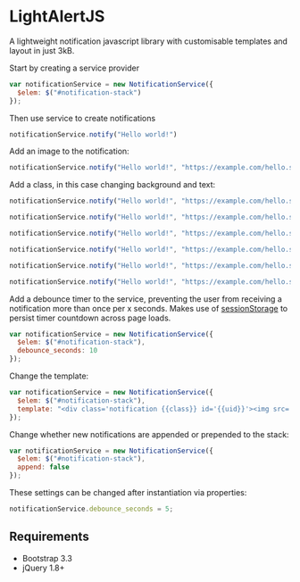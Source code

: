 # LightAlertJS
A lightweight notification javascript library with customisable templates and layout in just 3kB.

Start by creating a service provider

```javascript
var notificationService = new NotificationService({
  $elem: $("#notification-stack")
});
```

Then use service to create notifications

```javascript
notificationService.notify("Hello world!")
```

Add an image to the notification:

```javascript
notificationService.notify("Hello world!", "https://example.com/hello.svg")
```

Add a class, in this case changing background and text:

```javascript
notificationService.notify("Hello world!", "https://example.com/hello.svg", "bg-black")

notificationService.notify("Hello world!", "https://example.com/hello.svg", "bg-success")

notificationService.notify("Hello world!", "https://example.com/hello.svg", "bg-warning")

notificationService.notify("Hello world!", "https://example.com/hello.svg", "bg-error")

notificationService.notify("Hello world!", "https://example.com/hello.svg", "bg-info")

notificationService.notify("Hello world!", "https://example.com/hello.svg", "bg-primary")
```

Add a debounce timer to the service, preventing the user from receiving a notification more than once per x seconds. Makes use of [sessionStorage](https://developer.mozilla.org/en/docs/Web/API/Window/sessionStorage) to persist timer countdown across page loads.

```javascript
var notificationService = new NotificationService({
  $elem: $("#notification-stack"),
  debounce_seconds: 10
});
```

Change the template:

```javascript
var notificationService = new NotificationService({
  $elem: $("#notification-stack"),
  template: "<div class='notification {{class}} id='{{uid}}'><img src='{{imageUrl}}'>{{content}}</div>'"
});
```

Change whether new notifications are appended or prepended to the stack:

```javascript
var notificationService = new NotificationService({
  $elem: $("#notification-stack"),
  append: false
});
```

These settings can be changed after instantiation via properties:

```javascript
notificationService.debounce_seconds = 5;
```

## Requirements

* Bootstrap 3.3
* jQuery 1.8+
